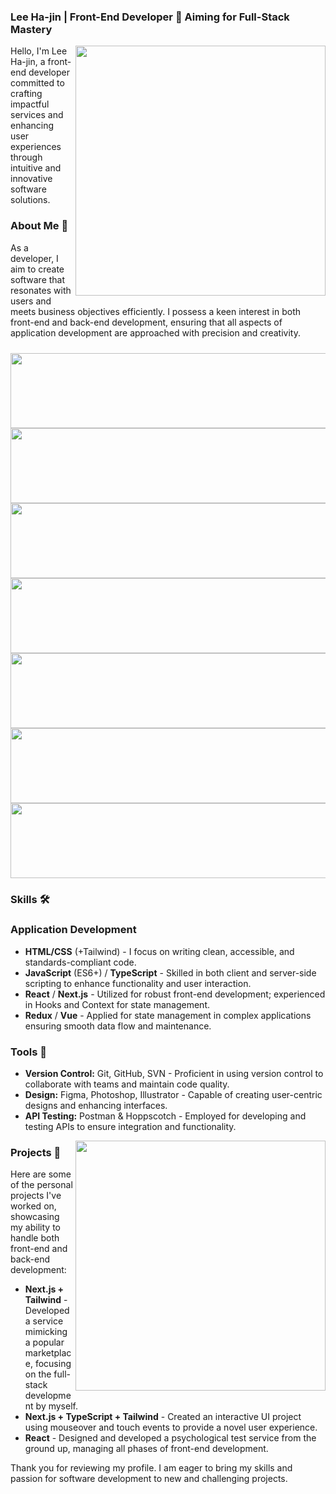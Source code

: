 ### Lee Ha-jin | Front-End Developer 🚀 Aiming for Full-Stack Mastery

<img align='right' src="https://github-readme-stats.vercel.app/api?username=betterthanhajin&show_icons=true&theme=dracula&hide_border=true" width="400px">

Hello, I'm Lee Ha-jin, a front-end developer committed to crafting impactful services and enhancing user experiences through intuitive and innovative software solutions.

### About Me 📖

As a developer, I aim to create software that resonates with users and meets business objectives efficiently. I possess a keen interest in both front-end and back-end development, ensuring that all aspects of application development are approached with precision and creativity.

<a href="https://github.com/devxb/gitanimals">
  <img
    src="https://render.gitanimals.org/lines/betterthanhajin"
    width="600"
    height="10"
  />
</a>
<a href="https://github.com/devxb/gitanimals">
  <img
    src="https://render.gitanimals.org/lines/betterthanhajin?pet-id=637464031650471440"
    width="600"
    height="120"
  />
</a>
<a href="https://github.com/devxb/gitanimals">
  <img
    src="https://render.gitanimals.org/lines/betterthanhajin?pet-id=634945064687717493"
    width="600"
    height="120"
  />
</a>
<a href="https://github.com/devxb/gitanimals">
  <img
    src="https://render.gitanimals.org/lines/betterthanhajin?pet-id=639835535888877070"
    width="600"
    height="120"
  />
</a>
<a href="https://github.com/devxb/gitanimals">
  <img
    src="https://render.gitanimals.org/lines/betterthanhajin?pet-id=639729181706692727"
    width="600"
    height="120"
  />
</a>
<a href="https://github.com/devxb/gitanimals">
  <img
    src="https://render.gitanimals.org/lines/betterthanhajin?pet-id=636140913564675702"
    width="600"
    height="120"
  />
</a>
  
<a href="https://github.com/devxb/gitanimals">
  <img
    src="https://render.gitanimals.org/lines/betterthanhajin?pet-id=638941310062572921"
    width="600"
    height="120"
  />
</a>
<a href="https://github.com/devxb/gitanimals">
  <img
    src="https://render.gitanimals.org/lines/betterthanhajin?pet-id=640623372564142934"
    width="600"
    height="120"
  />
</a>
  
  
  
  

### Skills 🛠️

### Application Development

- **HTML/CSS** (+Tailwind) - I focus on writing clean, accessible, and standards-compliant code.
- **JavaScript** (ES6+) / **TypeScript** - Skilled in both client and server-side scripting to enhance functionality and user interaction.
- **React** / **Next.js** - Utilized for robust front-end development; experienced in Hooks and Context for state management.
- **Redux** / **Vue** - Applied for state management in complex applications ensuring smooth data flow and maintenance.

### Tools 🔧

- **Version Control:** Git, GitHub, SVN - Proficient in using version control to collaborate with teams and maintain code quality.
- **Design:** Figma, Photoshop, Illustrator - Capable of creating user-centric designs and enhancing interfaces.
- **API Testing:** Postman & Hoppscotch - Employed for developing and testing APIs to ensure integration and functionality.

<img align='right' src="https://github-readme-stats.vercel.app/api/top-langs/?username=betterthanhajin&show_icons=true&theme=dracula&layout=compact&hide_border=true" width="400px">

### Projects 🌟

Here are some of the personal projects I've worked on, showcasing my ability to handle both front-end and back-end development:

- **Next.js + Tailwind** - Developed a service mimicking a popular marketplace, focusing on the full-stack development by myself.
- **Next.js + TypeScript + Tailwind** - Created an interactive UI project using mouseover and touch events to provide a novel user experience.
- **React** - Designed and developed a psychological test service from the ground up, managing all phases of front-end development.


Thank you for reviewing my profile. I am eager to bring my skills and passion for software development to new and challenging projects.
